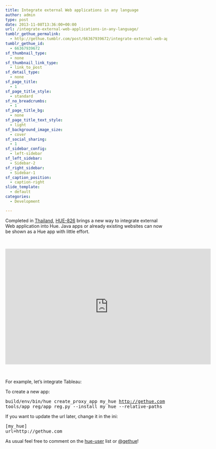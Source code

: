 ```yaml
---
title: Integrate external Web applications in any language
author: admin
type: post
date: 2013-11-08T13:36:00+00:00
url: /integrate-external-web-applications-in-any-language/
tumblr_gethue_permalink:
  - http://gethue.tumblr.com/post/66367939672/integrate-external-web-applications-in-any-language
tumblr_gethue_id:
  - 66367939672
sf_thumbnail_type:
  - none
sf_thumbnail_link_type:
  - link_to_post
sf_detail_type:
  - none
sf_page_title:
  - 1
sf_page_title_style:
  - standard
sf_no_breadcrumbs:
  - 1
sf_page_title_bg:
  - none
sf_page_title_text_style:
  - light
sf_background_image_size:
  - cover
sf_social_sharing:
  - 1
sf_sidebar_config:
  - left-sidebar
sf_left_sidebar:
  - Sidebar-2
sf_right_sidebar:
  - Sidebar-1
sf_caption_position:
  - caption-right
slide_template:
  - default
categories:
  - Development

---
```

<p id="docs-internal-guid-711cc362-37b7-d05c-55d3-ea64d369838b">
  Completed in <a href="http://gethue.tumblr.com/post/66661140648/hue-team-retreat-thailand">Thailand</a>, <a href="https://issues.cloudera.org/browse/HUE-826">HUE-826</a> brings a new way to integrate external Web application into Hue. Java apps or already existing websites can now be shown as a Hue app with little effort.
</p>

&nbsp;

<iframe src="https://player.vimeo.com/video/79178858?dnt=1&app_id=122963" width="640" height="360" frameborder="0" title="Hadoop Tutorial - Hue - The new proxy app" allow="autoplay; fullscreen" allowfullscreen></iframe>

&nbsp;

For example, let’s integrate Tableau:

<span>To create a new app:</span>

<pre class="code">build/env/bin/hue create_proxy_app my_hue <a href="http://gethue.com">http://gethue.com</a>
tools/app_reg/app_reg.py --install my_hue --relative-paths</pre>

<span>If you want to update the url later, change it in the ini:</span>

<pre class="code">[my_hue]
url=http://gethue.com</pre>

<span>As usual feel free to comment on the </span>[<span>hue-user</span>][1] <span>list or </span>[<span>@gethue</span>][2]<span>!</span>

 [1]: http://groups.google.com/a/cloudera.org/group/hue-user
 [2]: https://twitter.com/gethue
